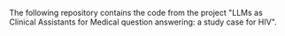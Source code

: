 The following repository contains the code from the project "LLMs as Clinical Assistants for Medical question answering: a study case for HIV".